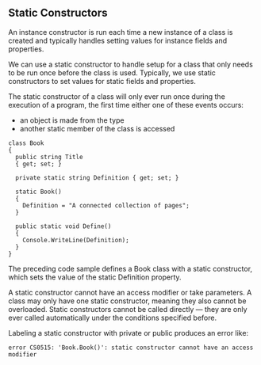 ## Static Constructors

An instance constructor is run each time a new instance of a class is created and typically handles setting values for instance fields and properties.

We can use a static constructor to handle setup for a class that only needs to be run once before the class is used. Typically, we use static constructors to set values for static fields and properties.

The static constructor of a class will only ever run once during the execution of a program, the first time either one of these events occurs:

- an object is made from the type
- another static member of the class is accessed

```
class Book
{
  public string Title
  { get; set; }

  private static string Definition { get; set; }

  static Book()
  {
    Definition = "A connected collection of pages";
  }

  public static void Define()
  {
    Console.WriteLine(Definition);
  }
}

```

The preceding code sample defines a Book class with a static constructor, which sets the value of the static Definition property.

A static constructor cannot have an access modifier or take parameters. A class may only have one static constructor, meaning they also cannot be overloaded. Static constructors cannot be called directly — they are only ever called automatically under the conditions specified before.

Labeling a static constructor with private or public produces an error like:

```
error CS0515: 'Book.Book()': static constructor cannot have an access modifier

```
